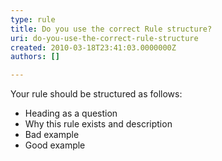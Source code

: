 ```yaml
---
type: rule
title: Do you use the correct Rule structure?
uri: do-you-use-the-correct-rule-structure
created: 2010-03-18T23:41:03.0000000Z
authors: []

---
```



Your rule should be structured as follows:

- Heading as a question
- Why this rule exists and description
- Bad example
- Good example


